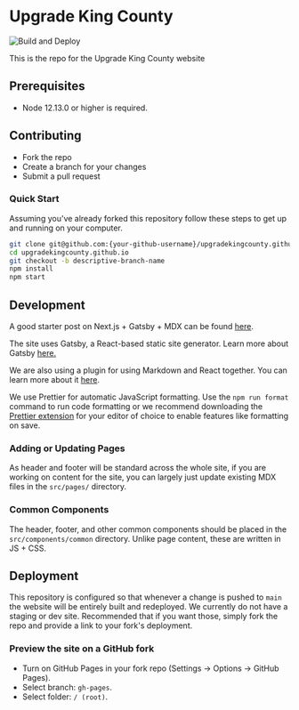 # Upgrade King County

![Build and Deploy](https://github.com/UpgradeKingCounty/upgradekingcounty.github.io/workflows/Build%20and%20Deploy/badge.svg)

This is the repo for the Upgrade King County website

## Prerequisites

- Node 12.13.0 or higher is required.

## Contributing

- Fork the repo
- Create a branch for your changes
- Submit a pull request

### Quick Start

Assuming you've already forked this repository follow these steps to get up and running
on your computer.

```bash
git clone git@github.com:{your-github-username}/upgradekingcounty.github.io
cd upgradekingcounty.github.io
git checkout -b descriptive-branch-name
npm install
npm start
```

## Development

A good starter post on Next.js + Gatsby + MDX can be found
[here](https://nextjs.org/blog/markdown).

The site uses Gatsby, a React-based static site generator.
Learn more about Gatsby [here.](https://www.gatsbyjs.com/)

We are also using a plugin for using Markdown and React together.
You can learn more about it [here](https://www.gatsbyjs.com/docs/mdx/).

We use Prettier for automatic JavaScript formatting.
Use the `npm run format` command to run code formatting or we recommend downloading the
[Prettier extension](https://prettier.io/docs/en/editors.html) for your editor of
choice to enable features like formatting on save.

### Adding or Updating Pages

As header and footer will be standard across the whole site, if you are working on
content for the site, you can largely just update existing MDX files in the `src/pages/`
directory.

### Common Components

The header, footer, and other common components should be placed in the
`src/components/common` directory. Unlike page content, these are written in JS + CSS.

## Deployment

This repository is configured so that whenever a change is pushed to `main` the website
will be entirely built and redeployed. We currently do not have a staging or dev site.
Recommended that if you want those, simply fork the repo and provide a link to your
fork's deployment.

### Preview the site on a GitHub fork

- Turn on GitHub Pages in your fork repo (Settings → Options → GitHub Pages).
- Select branch: `gh-pages`.
- Select folder: `/ (root)`.
